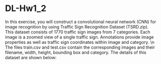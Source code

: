 # DL-Hw1_2
In this exercise, you will construct a convolutional neural network (CNN) for image recognition
by using Traffic Sign Recognition Dataset (TSRD.zip). This dataset consists of 1770 traffic
sign images from 7 categories. Each image is a zoomed view of a single traffic sign. Annotations
provide image properties as well as traffic sign coordinates within image and category. \n
The files train.csv and test.csv contain the corresponding images and their filename, width,
height, bounding box and category. The details of this dataset are shown below:

